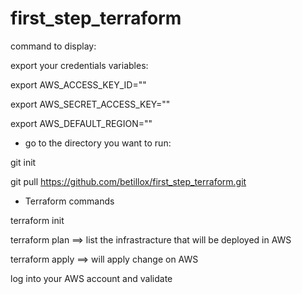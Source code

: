 # first_step_terraform

command to display:

export your credentials variables:

export AWS_ACCESS_KEY_ID=""


export AWS_SECRET_ACCESS_KEY=""


export AWS_DEFAULT_REGION=""

- go to the directory you want to run:


git init


git pull  https://github.com/betillox/first_step_terraform.git 

- Terraform commands


terraform init


terraform plan ==> list the infrastracture that will be deployed in AWS


terraform apply ==> will apply change on AWS 

log into your AWS account and validate
